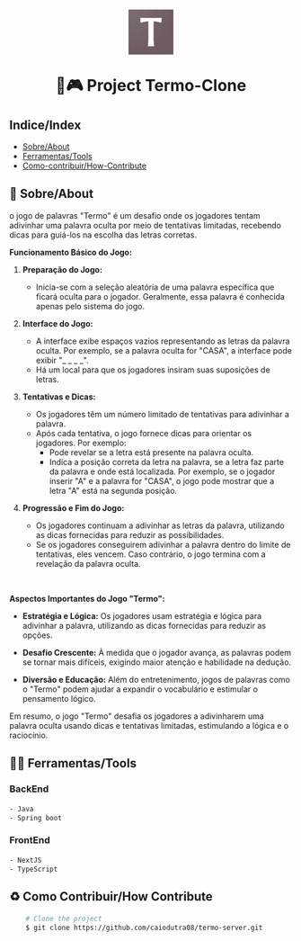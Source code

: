 <h1 align="center">
    <img src="assets/img/logo.jpeg" style="width: 80px;">
    <p>🧠🎮 Project Termo-Clone</p>
</h1>

## Indice/Index
- [Sobre/About](#📕-sobreabout)
- [Ferramentas/Tools](#👨‍💻-tecnologias-usadastools)
- [Como-contribuir/How-Contribute](#♻-como-contribuirhow-contribute)

## 📕 Sobre/About

o jogo de palavras "Termo" é um desafio onde os jogadores tentam adivinhar uma palavra oculta por meio de tentativas limitadas, recebendo dicas para guiá-los na escolha das letras corretas.

**Funcionamento Básico do Jogo:**

1. **Preparação do Jogo:**
   - Inicia-se com a seleção aleatória de uma palavra específica que ficará oculta para o jogador. Geralmente, essa palavra é conhecida apenas pelo sistema do jogo.

2. **Interface do Jogo:**
   - A interface exibe espaços vazios representando as letras da palavra oculta. Por exemplo, se a palavra oculta for "CASA", a interface pode exibir "_ _ _ _".
   - Há um local para que os jogadores insiram suas suposições de letras.

3. **Tentativas e Dicas:**
   - Os jogadores têm um número limitado de tentativas para adivinhar a palavra.
   - Após cada tentativa, o jogo fornece dicas para orientar os jogadores. Por exemplo:
     - Pode revelar se a letra está presente na palavra oculta.
     - Indica a posição correta da letra na palavra, se a letra faz parte da palavra e onde está localizada. Por exemplo, se o jogador inserir "A" e a palavra for "CASA", o jogo pode mostrar que a letra "A" está na segunda posição.

4. **Progressão e Fim do Jogo:**
   - Os jogadores continuam a adivinhar as letras da palavra, utilizando as dicas fornecidas para reduzir as possibilidades.
   - Se os jogadores conseguirem adivinhar a palavra dentro do limite de tentativas, eles vencem. Caso contrário, o jogo termina com a revelação da palavra oculta.

<br>

**Aspectos Importantes do Jogo "Termo":**

- **Estratégia e Lógica:** Os jogadores usam estratégia e lógica para adivinhar a palavra, utilizando as dicas fornecidas para reduzir as opções.
  
- **Desafio Crescente:** À medida que o jogador avança, as palavras podem se tornar mais difíceis, exigindo maior atenção e habilidade na dedução.

- **Diversão e Educação:** Além do entretenimento, jogos de palavras como o "Termo" podem ajudar a expandir o vocabulário e estimular o pensamento lógico.

Em resumo, o jogo "Termo" desafia os jogadores a adivinharem uma palavra oculta usando dicas e tentativas limitadas, estimulando a lógica e o raciocínio.

## 👨‍💻 Ferramentas/Tools

### BackEnd
    - Java
    - Spring boot

### FrontEnd
    - NextJS
    - TypeScript


## ♻ Como Contribuir/How Contribute

```bash
    # Clone the project
    $ git clone https://github.com/caiodutra08/termo-server.git
```

